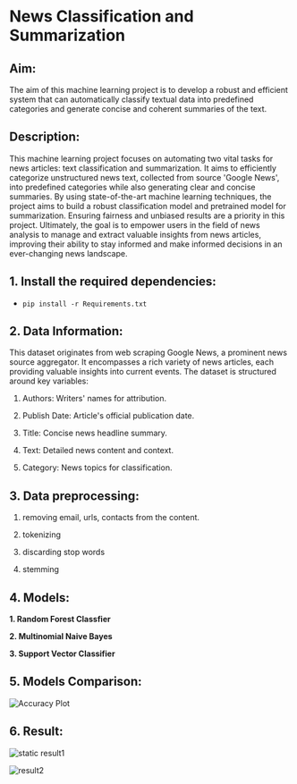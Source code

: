 # News Classification and Summarization
## Aim:
The aim of this machine learning project is to develop a robust and efficient system that can automatically classify   textual data into predefined categories and generate concise and coherent summaries of the text.
## Description:
This machine learning project focuses on automating two vital tasks for news articles: text classification and summarization. It aims to efficiently categorize unstructured news text, collected from source 'Google News', into predefined categories while also generating clear and concise summaries. By using state-of-the-art machine learning techniques, the project aims to build a robust classification model and pretrained model for summarization. Ensuring fairness and unbiased results are a priority in this project. Ultimately, the goal is to empower users in the field of news analysis to manage and extract valuable insights from news articles, improving their ability to stay informed and make informed decisions in an ever-changing news landscape.
## 1. Install the required dependencies:
-     pip install -r Requirements.txt
## 2. Data Information:
This dataset originates from web scraping Google News, a prominent news source aggregator. It encompasses a rich variety of news articles, each providing valuable insights into current events. The dataset is structured around key variables:

1. Authors: Writers' names for attribution.

2. Publish Date: Article's official publication date.

3. Title: Concise news headline summary.

4. Text: Detailed news content and context.

5. Category: News topics for classification.
   
## 3. Data preprocessing:
1. removing email, urls, contacts from the content.

2. tokenizing

3. discarding stop words

4. stemming

## 4. Models:

**1. Random Forest Classfier**

**2. Multinomial Naive Bayes**

**3. Support Vector Classifier**

## 5. Models Comparison:
![Accuracy Plot](https://github.com/Rajwaghela369/News-Reader/blob/main/Assets/Screenshot%202023-09-16%20at%2001.40.43.png?raw=true)
## 6. Result:
![static result1](https://github.com/Rajwaghela369/News-Reader/blob/main/Assets/app%20%C2%B7%20Streamlit-1.jpg?raw=true)

![result2](https://github.com/Rajwaghela369/News-Reader/blob/main/Assets/app%20%C2%B7%20Streamlit-2.jpg?raw=true)
